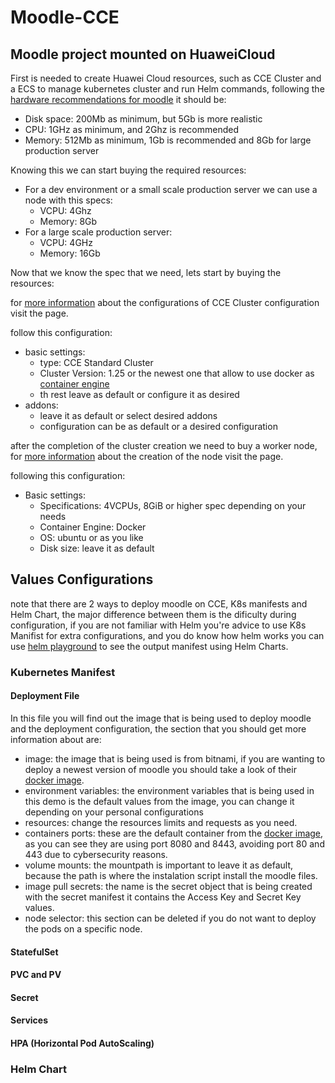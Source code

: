# Moodle-CCE
## Moodle project mounted on HuaweiCloud

First is needed to create Huawei Cloud resources, such as CCE Cluster and a ECS to manage kubernetes cluster and run Helm commands, following the [hardware recommendations for moodle](https://docs.moodle.org/403/en/Installing_Moodle) it should be:
- Disk space: 200Mb as minimum, but 5Gb is more realistic
- CPU: 1GHz as minimum, and 2Ghz is recommended
- Memory: 512Mb as minimum, 1Gb is recommended and 8Gb for large production server

Knowing this we can start buying the required resources:
- For a dev environment or a small scale production server we can use a node with this specs:
  - VCPU: 4Ghz
  - Memory: 8Gb
- For a large scale production server:
  - VCPU: 4GHz
  - Memory: 16Gb

Now that we know the spec that we need, lets start by buying the resources:

for [more information](https://support.huaweicloud.com/intl/en-us/usermanual-cce/cce_10_0028.html) about the configurations of CCE Cluster configuration visit the page.

follow this configuration:
- basic settings:
  - type: CCE Standard Cluster
  - Cluster Version: 1.25 or the newest one that allow to use docker as [container engine](https://support.huaweicloud.com/intl/en-us/usermanual-cce/cce_10_0405.html#cce_10_0405__clusterUpgradeTo1_28)
  - th rest leave as default or configure it as desired
- addons:
  - leave it as default or select desired addons
  - configuration can be as default or a desired configuration

after the completion of the cluster creation we need to buy a worker node, for [more information](https://support.huaweicloud.com/intl/en-us/usermanual-cce/cce_10_0363.html) about the creation of the node visit the page.

following this configuration:
- Basic settings:
  - Specifications: 4VCPUs, 8GiB or higher spec depending on your needs
  - Container Engine: Docker
  - OS: ubuntu or as you like
  - Disk size: leave it as default

## Values Configurations
note that there are 2 ways to deploy moodle on CCE, K8s manifests and Helm Chart, the major difference between them is the dificulty during configuration, if you are not familiar with Helm you're advice to use K8s Manifist for extra configurations, and you do know how helm works you can use [helm playground](https://helm-playground.com/) to see the output manifest using Helm Charts.
### Kubernetes Manifest
#### Deployment File
In this file you will find out the image that is being used to deploy moodle and the deployment configuration, the section that you should get more information about are:
- image: the image that is being used is from bitnami, if you are wanting to deploy a newest version of moodle you should take a look of their [docker image](https://hub.docker.com/r/bitnami/moodle).
- environment variables: the environment variables that is being used in this demo is the default values from the image, you can change it depending on your personal configurations
- resources: change the resources limits and requests as you need.
- containers ports: these are the default container from the [docker image](https://hub.docker.com/r/bitnami/moodle), as you can see they are using port 8080 and 8443, avoiding port 80 and 443 due to cybersecurity reasons.
- volume mounts: the mountpath is important to leave it as default, because the path is where the instalation script install the moodle files.
- image pull secrets: the name is the secret object that is being created with the secret manifest it contains the Access Key and Secret Key values.
- node selector: this section can be deleted if you do not want to deploy the pods on a specific node.

#### StatefulSet

#### PVC and PV

#### Secret

#### Services

#### HPA (Horizontal Pod AutoScaling)

### Helm Chart
